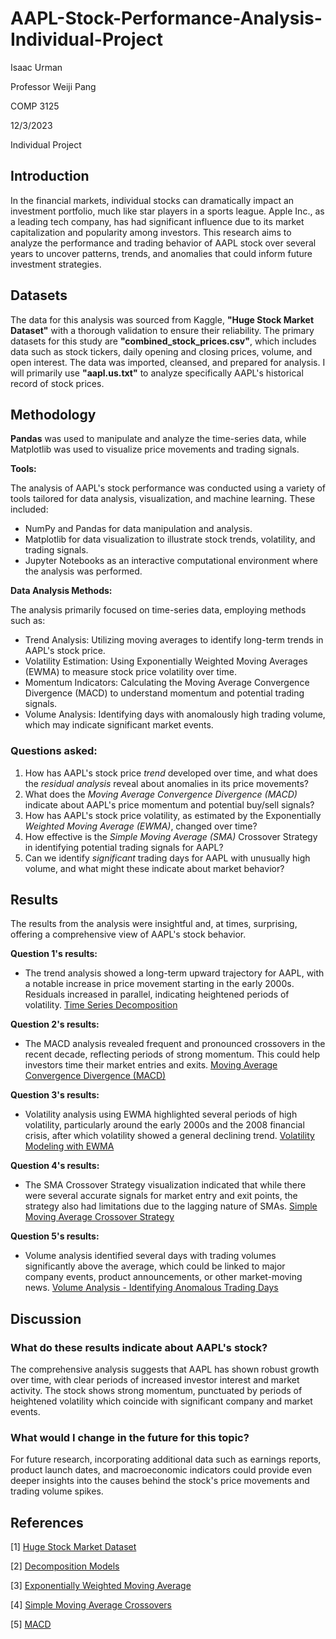 
# AAPL-Stock-Performance-Analysis-Individual-Project

Isaac Urman

Professor Weiji Pang

COMP 3125

12/3/2023

Individual Project

## Introduction
In the financial markets, individual stocks can dramatically impact an investment portfolio, much like star players in a sports league. Apple Inc., as a leading tech company, has had significant influence due to its market capitalization and popularity among investors. This research aims to analyze the performance and trading behavior of AAPL stock over several years to uncover patterns, trends, and anomalies that could inform future investment strategies.


## Datasets
The data for this analysis was sourced from Kaggle, **"Huge Stock Market Dataset"** with a thorough validation to ensure their reliability. The primary datasets for this study are **"combined_stock_prices.csv"**, which includes data such as stock tickers, daily opening and closing prices, volume, and open interest. The data was imported, cleansed, and prepared for analysis. I will primarily use **"aapl.us.txt"** to analyze specifically AAPL's historical record of stock prices.

## Methodology
**Pandas** was used to manipulate and analyze the time-series data, while Matplotlib was used to visualize price movements and trading signals.

**Tools:**

The analysis of AAPL's stock performance was conducted using a variety of tools tailored for data analysis, visualization, and machine learning. These included:

- NumPy and Pandas for data manipulation and analysis.
- Matplotlib for data visualization to illustrate stock trends, volatility, and trading signals.
- Jupyter Notebooks as an interactive computational environment where the analysis was performed.

**Data Analysis Methods:**

The analysis primarily focused on time-series data, employing methods such as:

- Trend Analysis: Utilizing moving averages to identify long-term trends in AAPL's stock price.
- Volatility Estimation: Using Exponentially Weighted Moving Averages (EWMA) to measure stock price volatility over time.
- Momentum Indicators: Calculating the Moving Average Convergence Divergence (MACD) to understand momentum and potential trading signals.
- Volume Analysis: Identifying days with anomalously high trading volume, which may indicate significant market events.


### Questions asked:

1. How has AAPL's stock price *trend* developed over time, and what does the *residual analysis* reveal about anomalies in its price movements?
2. What does the *Moving Average Convergence Divergence (MACD)* indicate about AAPL's price momentum and potential buy/sell signals?
3. How has AAPL's stock price volatility, as estimated by the Exponentially *Weighted Moving Average (EWMA)*, changed over time?
4. How effective is the *Simple Moving Average (SMA)* Crossover Strategy in identifying potential trading signals for AAPL?
5. Can we identify *significant* trading days for AAPL with unusually high volume, and what might these indicate about market behavior?


## Results
The results from the analysis were insightful and, at times, surprising, offering a comprehensive view of AAPL's stock behavior.

**Question 1's results:**
- The trend analysis showed a long-term upward trajectory for AAPL, with a notable increase in price movement starting in the early 2000s. Residuals increased in parallel, indicating heightened periods of volatility.
[Time Series Decomposition](graph/question1.png)

**Question 2's results:**
- The MACD analysis revealed frequent and pronounced crossovers in the recent decade, reflecting periods of strong momentum. This could help investors time their market entries and exits.
[Moving Average Convergence Divergence (MACD)](graph/question2.png)

**Question 3's results:**
- Volatility analysis using EWMA highlighted several periods of high volatility, particularly around the early 2000s and the 2008 financial crisis, after which volatility showed a general declining trend.
[Volatility Modeling with EWMA](graph/question3.png)

**Question 4's results:**
- The SMA Crossover Strategy visualization indicated that while there were several accurate signals for market entry and exit points, the strategy also had limitations due to the lagging nature of SMAs.
[Simple Moving Average Crossover Strategy](graph/question4.png)

**Question 5's results:**
- Volume analysis identified several days with trading volumes significantly above the average, which could be linked to major company events, product announcements, or other market-moving news.
[Volume Analysis - Identifying Anomalous Trading Days](graph/question5.png)

## Discussion
### What do these results indicate about AAPL's stock?
The comprehensive analysis suggests that AAPL has shown robust growth over time, with clear periods of increased investor interest and market activity. The stock shows strong momentum, punctuated by periods of heightened volatility which coincide with significant company and market events.
### What would I change in the future for this topic?
For future research, incorporating additional data such as earnings reports, product launch dates, and macroeconomic indicators could provide even deeper insights into the causes behind the stock's price movements and trading volume spikes.

## References
[1] [Huge Stock Market Dataset](www.kaggle.com/datasets/borismarjanovic/price-volume-data-for-all-us-stocks-etfs)

[2] [Decomposition Models](https://online.stat.psu.edu/stat510/lesson/5/5.1/0)

[3] [Exponentially Weighted Moving Average](https://www.investopedia.com/articles/07/ewma.asp)

[4] [Simple Moving Average Crossovers](https://www.schwab.com/learn/story/understanding-simple-moving-average-crossovers)

[5] [MACD](https://www.fidelity.com/learning-center/trading-investing/technical-analysis/technical-indicator-guide/macd)
